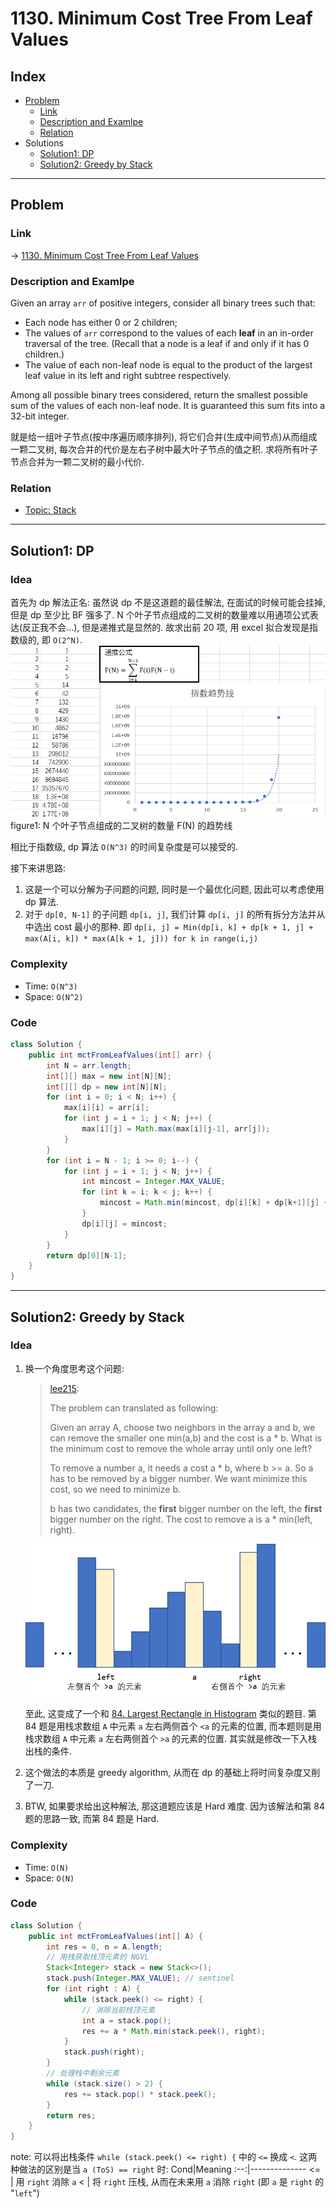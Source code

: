 # 1130. Minimum Cost Tree From Leaf Values

## Index

- [Problem](#problem)
  - [Link](#Link)
  - [Description and Examlpe](#description-and-examlpe)
  - [Relation](#relation)
- Solutions
  - [Solution1: DP](#solution1-dp)
  - [Solution2: Greedy by Stack](#solution2-greedy-by-stack)

----

## Problem

### Link

-> [1130. Minimum Cost Tree From Leaf Values][1]

### Description and Examlpe

Given an array `arr` of positive integers, consider all binary trees such that:

- Each node has either 0 or 2 children;
- The values of `arr` correspond to the values of each **leaf** in an in-order traversal of the tree.  (Recall that a node is a leaf if and only if it has 0 children.)
- The value of each non-leaf node is equal to the product of the largest leaf value in its left and right subtree respectively.

Among all possible binary trees considered, return the smallest possible sum of the values of each non-leaf node. It is guaranteed this sum fits into a 32-bit integer.

就是给一组叶子节点(按中序遍历顺序排列), 将它们合并(生成中间节点)从而组成一颗二叉树, 每次合并的代价是左右子树中最大叶子节点的值之积. 求将所有叶子节点合并为一颗二叉树的最小代价.

### Relation

- [Topic: Stack][6]

----

## Solution1: DP

### Idea

首先为 dp 解法正名: 虽然说 dp 不是这道题的最佳解法, 在面试的时候可能会挂掉, 但是 dp 至少比 BF 强多了. N 个叶子节点组成的二叉树的数量难以用通项公式表达(反正我不会...), 但是递推式是显然的. 故求出前 20 项, 用 excel 拟合发现是指数级的, 即 `O(2^N)`.  
![1130.figure1.png][3]  
figure1: N 个叶子节点组成的二叉树的数量 F(N) 的趋势线

相比于指数级, dp 算法 `O(N^3)` 的时间复杂度是可以接受的.

接下来讲思路:

1. 这是一个可以分解为子问题的问题, 同时是一个最优化问题, 因此可以考虑使用 dp 算法.
2. 对于 `dp[0, N-1]` 的子问题 `dp[i, j]`, 我们计算 `dp[i, j]` 的所有拆分方法并从中选出 cost 最小的那种. 即 `dp[i, j] = Min(dp[i, k] + dp[k + 1, j] + max(A[i, k]) * max(A[k + 1, j])) for k in range(i,j)`

### Complexity

- Time: `O(N^3)`
- Space: `O(N^2)`

### Code

```java
class Solution {
    public int mctFromLeafValues(int[] arr) {
        int N = arr.length;
        int[][] max = new int[N][N];
        int[][] dp = new int[N][N];
        for (int i = 0; i < N; i++) {
            max[i][i] = arr[i];
            for (int j = i + 1; j < N; j++) {
                max[i][j] = Math.max(max[i][j-1], arr[j]);
            }
        }
        for (int i = N - 1; i >= 0; i--) {
            for (int j = i + 1; j < N; j++) {
                int mincost = Integer.MAX_VALUE;
                for (int k = i; k < j; k++) {
                    mincost = Math.min(mincost, dp[i][k] + dp[k+1][j] + max[i][k] * max[k+1][j]);
                }
                dp[i][j] = mincost;
            }
        }
        return dp[0][N-1];
    }
}
```

----

## Solution2: Greedy by Stack

### Idea

1. 换一个角度思考这个问题:

    > [lee215][5]:
    >
    > The problem can translated as following:
    >
    > Given an array A, choose two neighbors in the array a and b, we can remove the smaller one min(a,b) and the cost is a * b. What is the minimum cost to remove the whole array until only one left?
    >
    > To remove a number a, it needs a cost a * b, where b >= a. So a has to be removed by a bigger number. We want minimize this cost, so we need to minimize b.
    >
    > b has two candidates, the **first** bigger number on the left, the **first** bigger number on the right. The cost to remove a is a * min(left, right).

    ![1130.figure2.png][4]

    至此, 这变成了一个和 [84. Largest Rectangle in Histogram][2] 类似的题目. 第 84 题是用栈求数组 `A` 中元素 `a` 左右两侧首个 `<a` 的元素的位置, 而本题则是用栈求数组 `A` 中元素 `a` 左右两侧首个 `>a` 的元素的位置. 其实就是修改一下入栈出栈的条件.

2. 这个做法的本质是 greedy algorithm, 从而在 dp 的基础上将时间复杂度又削了一刀.

3. BTW, 如果要求给出这种解法, 那这道题应该是 Hard 难度. 因为该解法和第 84 题的思路一致, 而第 84 题是 Hard.

### Complexity

- Time: `O(N)`
- Space: `O(N)`

### Code

```java
class Solution {
    public int mctFromLeafValues(int[] A) {
        int res = 0, n = A.length;
        // 用栈获取栈顶元素的 NGVL
        Stack<Integer> stack = new Stack<>();
        stack.push(Integer.MAX_VALUE); // sentinel
        for (int right : A) {
            while (stack.peek() <= right) {
                // 消除当前栈顶元素
                int a = stack.pop();
                res += a * Math.min(stack.peek(), right);
            }
            stack.push(right);
        }
        // 处理栈中剩余元素
        while (stack.size() > 2) {
            res += stack.pop() * stack.peek();
        }
        return res;
    }
}
```

note: 可以将出栈条件 `while (stack.peek() <= right) {` 中的 `<=` 换成 `<`. 这两种做法的区别是当 `a (ToS) == right` 时:
Cond|Meaning
:--:|--------------
<=  | 用 `right` 消除 `a`
<   | 将 `right` 压栈, 从而在未来用 `a` 消除 `right` (即 `a` 是 `right` 的 "`left`")

[1]: https://leetcode.com/problems/minimum-cost-tree-from-leaf-values/
[2]: ./84.largest-rectanglein-histogram.md
[3]: ./images/1130.figure1.png
[4]: ./images/1130.figure2.png
[5]: https://leetcode.com/problems/minimum-cost-tree-from-leaf-values/discuss/339959/One-Pass-O(N)-Time-and-Space
[6]: ../topics/stack.md
